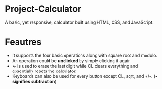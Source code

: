 # Project-Calculator

A basic, yet responsive, calculator built using HTML, CSS, and JavaScript. 

# Feautres
* It supports the four basic operations along with square root and modulo.
* An operation could be **unclicked** by simply clicking it again
* ← is used to erase the last digit while CL clears everything and essentially resets the calculator.
* Keyboards can also be used for every button except CL, sqrt, and +/-. (**- signifies subtraction**)